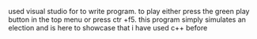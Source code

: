 used visual studio for to write program.
to play either press the green play button in the top menu or press ctr +f5.
this program simply simulates an election and is here to showcase that i have used c++ before